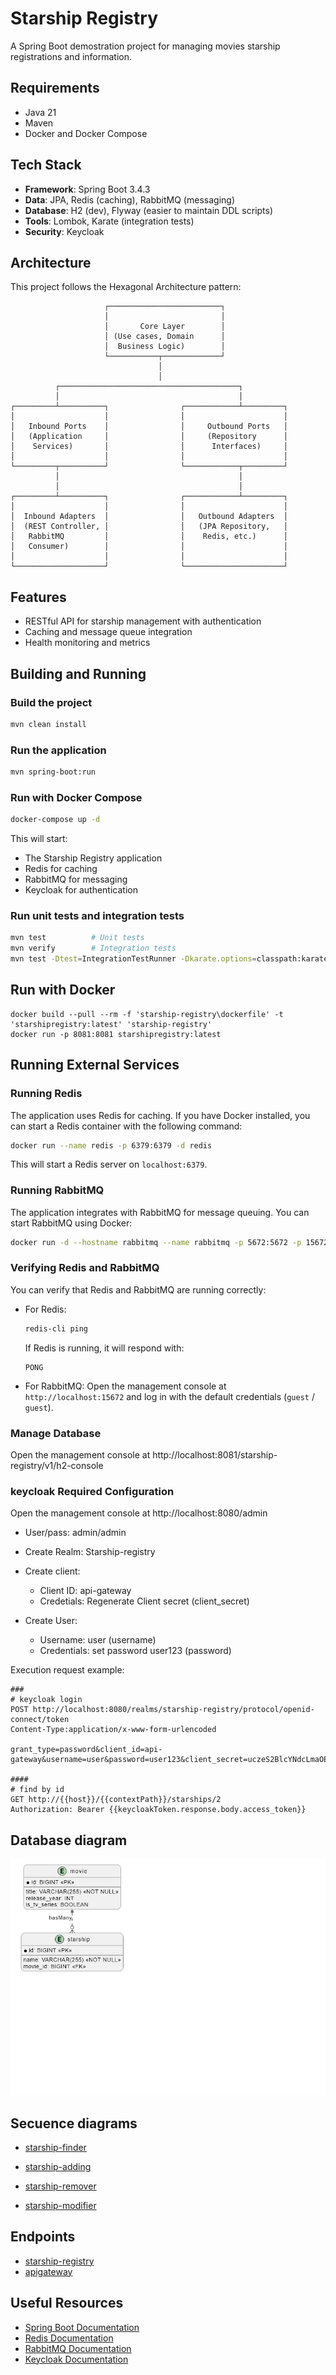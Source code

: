 # Starship Registry

A Spring Boot demostration project for managing movies starship registrations and information.

## Requirements

- Java 21
- Maven
- Docker and Docker Compose

## Tech Stack

- **Framework**: Spring Boot 3.4.3
- **Data**: JPA, Redis (caching), RabbitMQ (messaging)
- **Database**: H2 (dev), Flyway (easier to maintain DDL scripts)
- **Tools**: Lombok, Karate (integration tests)
- **Security**: Keycloak

## Architecture

This project follows the Hexagonal Architecture pattern:

```
                     ┌─────────────────────────┐
                     │                         │
                     │       Core Layer        │
                     │ (Use cases, Domain      │
                     │  Business Logic)        │
                     └───────────┬─────────────┘
                                 │
                                 │
          ┌────────────────────────────────────────┐
          │                                        │
┌─────────┴──────────┐                ┌────────────┴─────────┐
│                    │                │                      │
│   Inbound Ports    │                │     Outbound Ports   │
│   (Application     │                │     (Repository      │
│    Services)       │                │      Interfaces)     │
│                    │                │                      │
└─────────┬──────────┘                └────────────┬─────────┘
          │                                        │
          │                                        │
┌─────────┴──────────┐                ┌────────────┴─────────┐
│                    │                │                      │
│  Inbound Adapters  │                │   Outbound Adapters  │
│  (REST Controller, │                │   (JPA Repository,   │
│   RabbitMQ         │                │    Redis, etc.)      │
│   Consumer)        │                │                      │
│                    │                │                      │
└────────────────────┘                └──────────────────────┘
```

## Features

- RESTful API for starship management with authentication
- Caching and message queue integration
- Health monitoring and metrics

## Building and Running

### Build the project

```bash
mvn clean install
```

### Run the application

```bash
mvn spring-boot:run
```

### Run with Docker Compose

```bash
docker-compose up -d
```

This will start:
- The Starship Registry application
- Redis for caching
- RabbitMQ for messaging
- Keycloak for authentication

### Run unit tests and integration tests

```bash
mvn test          # Unit tests
mvn verify        # Integration tests
mvn test -Dtest=IntegrationTestRunner -Dkarate.options=classpath:karate/starship-adding-karate.feature:7 # Example Specific case Integration, tests file: starship-adding-karate.feature, case line: 7
```

## Run with Docker
```
docker build --pull --rm -f 'starship-registry\dockerfile' -t 'starshipregistry:latest' 'starship-registry'
docker run -p 8081:8081 starshipregistry:latest
```

## Running External Services

### Running Redis

The application uses Redis for caching. If you have Docker installed, you can start a Redis container with the following command:

```bash
docker run --name redis -p 6379:6379 -d redis
```

This will start a Redis server on `localhost:6379`.

### Running RabbitMQ

The application integrates with RabbitMQ for message queuing. You can start RabbitMQ using Docker:

```bash
docker run -d --hostname rabbitmq --name rabbitmq -p 5672:5672 -p 15672:15672 rabbitmq:management
```

### Verifying Redis and RabbitMQ

You can verify that Redis and RabbitMQ are running correctly:

- For Redis:
  ```bash
  redis-cli ping
  ```
  If Redis is running, it will respond with:
  ```
  PONG
  ```

- For RabbitMQ:
  Open the management console at `http://localhost:15672` and log in with the default credentials (`guest` / `guest`).

### Manage Database

Open the management console at http://localhost:8081/starship-registry/v1/h2-console

### keycloak Required Configuration

Open the management console at http://localhost:8080/admin
- User/pass: admin/admin

- Create Realm: Starship-registry
- Create client: 
  - Client ID: api-gateway
  - Credetials: Regenerate Client secret (client_secret)
- Create User:
    - Username: user (username)
    - Credentials: set password user123 (password)

Execution request example:
```
###
# keycloak login
POST http://localhost:8080/realms/starship-registry/protocol/openid-connect/token
Content-Type:application/x-www-form-urlencoded

grant_type=password&client_id=api-gateway&username=user&password=user123&client_secret=uczeS2BlcYNdcLmaOEv8vcQaqxwc10du

####
# find by id
GET http://{{host}}/{{contextPath}}/starships/2
Authorization: Bearer {{keycloakToken.response.body.access_token}}
```

## Database diagram
![DER](doc/der.png)

## Secuence diagrams 
- [starship-finder](doc/bdd-specs/starship-finder.png)

- [starship-adding](doc/bdd-specs/starship-adding.png)

- [starship-remover](doc/bdd-specs/starship-remover.png)

- [starship-modifier](doc/bdd-specs/starship-modifier.png)

## Endpoints
- [starship-registry](doc/endpoints/starship-registry.http)
- [apigateway](apigateway/endpoints/apigateway.http)

## Useful Resources

- [Spring Boot Documentation](https://docs.spring.io/spring-boot/docs/current/reference/html/)
- [Redis Documentation](https://redis.io/documentation)
- [RabbitMQ Documentation](https://www.rabbitmq.com/documentation.html)
- [Keycloak Documentation](https://www.keycloak.org/documentation)
